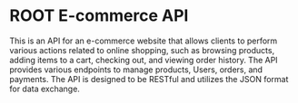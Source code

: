 
# ROOT E-commerce API

This is an API for an e-commerce website that allows clients to perform various actions related to online shopping, such as browsing products, adding items to a cart, checking out, and viewing order history. The API provides various endpoints to manage products, Users, orders, and payments. The API is designed to be RESTful and utilizes the JSON format for data exchange.